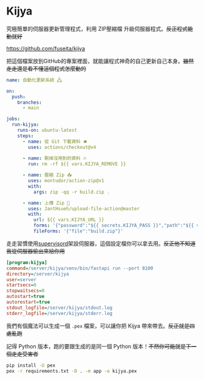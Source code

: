 # Kijya

究極簡單的伺服器更新管理程式，利用 ZIP壓縮檔 升級伺服器程式。~~反正程式能動就好~~

https://github.com/fuseita/kijya

把這個檔案放到GitHub的專案裡面，就能讓程式神奇的自己更新自己本身。~~雖然走走還是看不懂這個程式怎麼動的~~

```yaml
name: 自動化更新系統 🖧

on:
  push:
    branches:
      - main

jobs:
  run-kijya:
    runs-on: ubuntu-latest
    steps:
      - name: 從 Git 下載資料 🛎️
        uses: actions/checkout@v4
          
      - name: 刪掉沒用到的資料 🔥
        run: rm -rf ${{ vars.KIJYA_REMOVE }}

      - name: 壓縮 Zip 📥
        uses: montudor/action-zip@v1
        with:
          args: zip -qq -r build.zip .

      - name: 上傳 Zip 🚀
        uses: JantHsueh/upload-file-action@master
        with:
          url: ${{ vars.KIJYA_URL }}
          forms: '{"password":"${{ secrets.KIJYA_PASS }}","path":"${{ vars.KIJYA_PATH }}","precmd":"${{ vars.KIJYA_PRECMD }},"cmd":"${{ vars.KIJYA_CMD }}"}'
          fileForms: '{"file":"build.zip"}'
```

走走習慣使用[supervisord](http://supervisord.org)架設伺服器，這個設定檔你可以拿去用。~~反正他不知道我從伺服器偷出來給你用~~

```ini
[program:kijya]
command=/server/kijya/venv/bin/fastapi run --port 8100
directory=/server/kijya
user=server
startsecs=0
stopwaitsecs=0
autostart=true
autorestart=true
stdout_logfile=/server/kijya/stdout.log
stderr_logfile=/server/kijya/stderr.log
```

我們有個魔法可以生成一個 `.pex` 檔案，可以讓你把 Kijya 帶來帶去。~~反正就是四處亂跑~~

記得 Python 版本，跑的要跟生成的是同一個 Python 版本！~~不然你可能就是下一個走走受害者~~

```bash
pip install -U pex
pex -r requirements.txt -D . -m app -o kijya.pex
```
